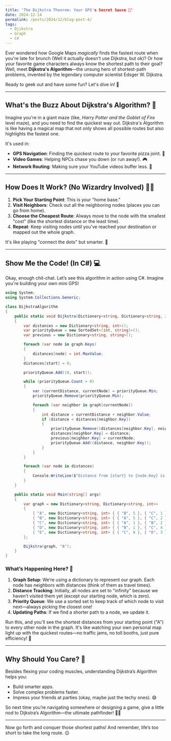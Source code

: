 ```yaml
---
title: 'The Dijkstra Theorem: Your GPS's Secret Sauce 🚩'
date: 2024-12-14
permalink: /posts/2024/12/blog-post-4/
tags:
  - Djikstra
  - Graph
  - C#
---
```


Ever wondered how Google Maps *magically* finds the fastest route when you're late for brunch (Well it actually doesn't use Dijkstra, but ok)? Or how your favorite game characters always know the shortest path to their goal? Well, meet **Dijkstra's Algorithm**—the unsung hero of shortest-path problems, invented by the legendary computer scientist Edsger W. Dijkstra.

Ready to geek out and have some fun? Let's dive in! 🎈

---

## What's the Buzz About Dijkstra's Algorithm? 🤔

Imagine you're in a giant maze (like, *Harry Potter and the Goblet of Fire* level maze), and you need to find the quickest way out. Dijkstra's Algorithm is like having a magical map that not only shows all possible routes but also highlights the fastest one.

It's used in:
- **GPS Navigation**: Finding the quickest route to your favorite pizza joint. 🍕
- **Video Games**: Helping NPCs chase you down (or run away!). 🎮
- **Network Routing**: Making sure your YouTube videos buffer less. 📶

---

## How Does It Work? (No Wizardry Involved) 🧙‍♂️

1. **Pick Your Starting Point**: This is your "home base."
2. **Visit Neighbors**: Check out all the neighboring nodes (places you can go from home).
3. **Choose the Cheapest Route**: Always move to the node with the smallest "cost" (like the shortest distance or the least time).
4. **Repeat**: Keep visiting nodes until you've reached your destination or mapped out the whole graph.

It's like playing "connect the dots" but smarter. 🧠

---

## Show Me the Code! (In C#) 💻

Okay, enough chit-chat. Let’s see this algorithm in action using C#. Imagine you're building your own mini GPS!

```csharp
using System;
using System.Collections.Generic;

class DijkstraAlgorithm
{
    public static void Dijkstra(Dictionary<string, Dictionary<string, int>> graph, string start)
    {
        var distances = new Dictionary<string, int>();
        var priorityQueue = new SortedSet<(int, string)>();
        var previous = new Dictionary<string, string>();

        foreach (var node in graph.Keys)
        {
            distances[node] = int.MaxValue;
        }
        distances[start] = 0;

        priorityQueue.Add((0, start));

        while (priorityQueue.Count > 0)
        {
            var (currentDistance, currentNode) = priorityQueue.Min;
            priorityQueue.Remove(priorityQueue.Min);

            foreach (var neighbor in graph[currentNode])
            {
                int distance = currentDistance + neighbor.Value;
                if (distance < distances[neighbor.Key])
                {
                    priorityQueue.Remove((distances[neighbor.Key], neighbor.Key));
                    distances[neighbor.Key] = distance;
                    previous[neighbor.Key] = currentNode;
                    priorityQueue.Add((distance, neighbor.Key));
                }
            }
        }

        foreach (var node in distances)
        {
            Console.WriteLine($"Distance from {start} to {node.Key} is {node.Value}");
        }
    }

    public static void Main(string[] args)
    {
        var graph = new Dictionary<string, Dictionary<string, int>>
        {
            { "A", new Dictionary<string, int> { { "B", 5 }, { "C", 1 } } },
            { "B", new Dictionary<string, int> { { "A", 5 }, { "C", 2 }, { "D", 1 } } },
            { "C", new Dictionary<string, int> { { "A", 1 }, { "B", 2 }, { "D", 4 }, { "E", 8 } } },
            { "D", new Dictionary<string, int> { { "B", 1 }, { "C", 4 }, { "E", 3 } } },
            { "E", new Dictionary<string, int> { { "C", 8 }, { "D", 3 } } },
        };

        Dijkstra(graph, "A");
    }
}
```

### What’s Happening Here? 🤬

1. **Graph Setup**: We’re using a dictionary to represent our graph. Each node has neighbors with distances (think of them as travel times).
2. **Distance Tracking**: Initially, all nodes are set to "infinity" because we haven’t visited them yet (except our starting node, which is zero).
3. **Priority Queue**: We use a sorted set to keep track of which node to visit next—always picking the closest one!
4. **Updating Paths**: If we find a shorter path to a node, we update it.

Run this, and you'll see the shortest distances from your starting point ("A") to every other node in the graph. It's like watching your own personal map light up with the quickest routes—no traffic jams, no toll booths, just pure efficiency! 🚀

---

## Why Should You Care? 🤷

Besides flexing your coding muscles, understanding Dijkstra’s Algorithm helps you:
- Build smarter apps.
- Solve complex problems faster.
- Impress your friends at parties (okay, maybe just the techy ones). 😅

So next time you’re navigating somewhere or designing a game, give a little nod to Dijkstra’s Algorithm—the ultimate pathfinder! 🚩✨

---

Now go forth and conquer those shortest paths! And remember, life’s too short to take the long route. 😉


